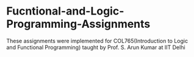 # Fucntional-and-Logic-Programming-Assignments
These assignments were implemented for COL765(Introduction to Logic and Functional Programming) taught by Prof. S. Arun Kumar at IIT Delhi
